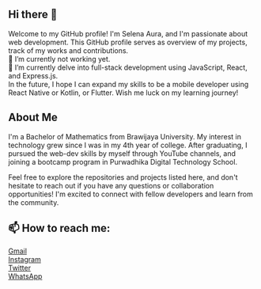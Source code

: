 ## Hi there 👋

Welcome to my GitHub profile! I'm Selena Aura, and I'm passionate about web development. This GitHub profile serves as overview of my projects, track of my works and contributions.<br>
🔭 I’m currently not working yet.<br>
🌱 I’m currently delve into full-stack development using JavaScript, React, and Express.js.<br>
In the future, I hope I can expand my skills to be a mobile developer using React Native or Kotlin, or Flutter. Wish me luck on my learning journey!

## About Me

I'm a Bachelor of Mathematics from Brawijaya University. My interest in technology grew since I was in my 4th year of college. After graduating, I pursued the web-dev skills by myself through YouTube channels, and joining a bootcamp program in Purwadhika Digital Technology School.


Feel free to explore the repositories and projects listed here, and don't hesitate to reach out if you have any questions or collaboration opportunities! I'm excited to connect with fellow developers and learn from the community.


## 📫 How to reach me:
<a href="mailto:selena.aura@outlook.com">Gmail</a><br>
<a href="https://drive.google.com/file/d/1d_LQMRw8Ejn6Vm3wmKzGVZIgAK3eNu5Z/view?usp=sharing">Instagram</a><br>
<a href="https://www.twitter.com/fullsunstealer">Twitter</a><br>
<a href="https://wa.me/6282234747191">WhatsApp</a>

<!--
**auraselena/auraselena** is a ✨ _special_ ✨ repository because its `README.md` (this file) appears on your GitHub profile.

Here are some ideas to get you started:

- 🔭 I’m currently working on ...
- 🌱 I’m currently learning ...
- 👯 I’m looking to collaborate on ...
- 🤔 I’m looking for help with ...
- 💬 Ask me about ...
- 📫 How to reach me: ...
- 😄 Pronouns: ...
- ⚡ Fun fact: ...
-->

